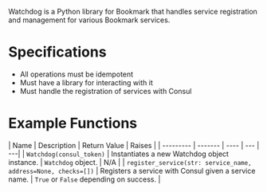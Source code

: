 <!-- TITLE: Watchdog -->

Watchdog is a Python library for Bookmark that handles service registration and management for various Bookmark services.
# Specifications
- All operations must be idempotent
- Must have a library for interacting with it
- Must handle the registration of services with Consul
# Example Functions
| Name | Description | Return Value | Raises |
| --------- | ------- | ---- | --- | ---|
| `Watchdog(consul_token)` | Instantiates a new Watchdog object instance. | `Watchdog` object. | N/A |
| `register_service(str: service_name, address=None, checks=[])` | Registers a service with Consul given a service name. | `True` or `False` depending on success. | 